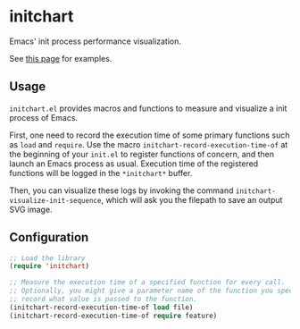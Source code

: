 # initchart

Emacs' init process performance visualization.

See [this page](http://yuttie.github.io/initchart/) for examples.


## Usage

`initchart.el` provides macros and functions to measure and visualize a init
process of Emacs.

First, one need to record the execution time of some primary functions such
as `load` and `require`.  Use the macro `initchart-record-execution-time-of`
at the beginning of your `init.el` to register functions of concern, and then
launch an Emacs process as usual.  Execution time of the registered functions
will be logged in the `*initchart*` buffer.

Then, you can visualize these logs by invoking the command
`initchart-visualize-init-sequence`, which will ask you the filepath to save
an output SVG image.


## Configuration

```lisp
;; Load the library
(require 'initchart)

;; Measure the execution time of a specified function for every call.
;; Optionally, you might give a parameter name of the function you specified to
;; record what value is passed to the function.
(initchart-record-execution-time-of load file)
(initchart-record-execution-time-of require feature)
```
